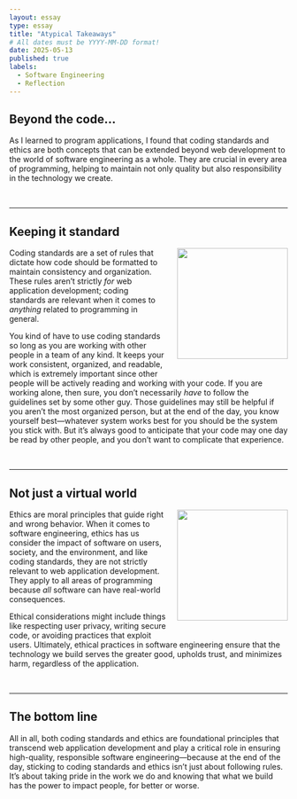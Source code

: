 ```yaml
---
layout: essay
type: essay
title: "Atypical Takeaways"
# All dates must be YYYY-MM-DD format!
date: 2025-05-13
published: true
labels:
  - Software Engineering
  - Reflection
---
```


## Beyond the code...

As I learned to program applications, I found that coding standards and ethics are both concepts that can be extended beyond web development to the world of software engineering as a whole. They are crucial in every area of programming, helping to maintain not only quality but also responsibility in the technology we create.

<br>
<hr>

## Keeping it standard

<img height="200px" class="rounded" style="float: right; margin-left: 20px; margin-bottom: 20px;" src="https://res.cloudinary.com/jerrick/image/upload/c_scale,f_jpg,q_auto/a3e47wjih6jh8ilxwxcz.jpg">

Coding standards are a set of rules that dictate how code should be formatted to maintain consistency and organization. These rules aren’t strictly _for_ web application development; coding standards are relevant when it comes to _anything_ related to programming in general.

You kind of have to use coding standards so long as you are working with other people in a team of any kind. It keeps your work consistent, organized, and readable, which is extremely important since other people will be actively reading and working with your code. If you are working alone, then sure, you don’t necessarily _have_ to follow the guidelines set by some other guy. Those guidelines may still be helpful if you aren’t the most organized person, but at the end of the day, you know yourself best—whatever system works best for you should be the system you stick with. But it’s always good to anticipate that your code may one day be read by other people, and you don’t want to complicate that experience.
  
<br>
<hr>

## Not just a virtual world

<img height="200px" class="rounded" style="float: right; margin-left: 20px; margin-bottom: 20px;" src="https://thumbs.dreamstime.com/b/cat-conscience-good-angel-kitty-bad-devil-which-will-choose-poor-trying-to-decide-whether-be-well-behaved-cause-145449979.jpg">

Ethics are moral principles that guide right and wrong behavior. When it comes to software engineering, ethics has us consider the impact of software on users, society, and the environment, and like coding standards, they are not strictly relevant to web application development. They apply to all areas of programming because _all_ software can have real-world consequences.

Ethical considerations might include things like respecting user privacy, writing secure code, or avoiding practices that exploit users. Ultimately, ethical practices in software engineering ensure that the technology we build serves the greater good, upholds trust, and minimizes harm, regardless of the application.

<br>
<hr>

## The bottom line

All in all, both coding standards and ethics are foundational principles that transcend web application development and play a critical role in ensuring high-quality, responsible software engineering—because at the end of the day, sticking to coding standards and ethics isn’t just about following rules. It’s about taking pride in the work we do and knowing that what we build has the power to impact people, for better or worse.
